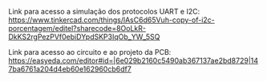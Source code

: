 Link para acesso a simulação dos protocolos UART e I2C: 
https://www.tinkercad.com/things/lAsC6d65Vuh-copy-of-i2c-porcentagem/editel?sharecode=8OoLkR-DkKS2rgPezPVf0ebiDYpdSKP3IqOb_YW_5SQ

Link para acesso ao circuito e ao projeto da PCB:
https://easyeda.com/editor#id=|6e029b2160c5490ab367137ae2bd8729|147ba6761a204d4eb60e162960cb6df7
